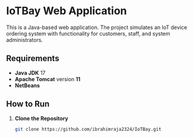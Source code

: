 # IoTBay Web Application

This is a Java-based web application. The project simulates an IoT device ordering system with functionality for customers, staff, and system administrators.

## Requirements

- **Java JDK** 17 
- **Apache Tomcat** version **11**
- **NetBeans** 

## How to Run

1. **Clone the Repository**
   ```bash
   git clone https://github.com/ibrahimraja2324/IoTBay.git
